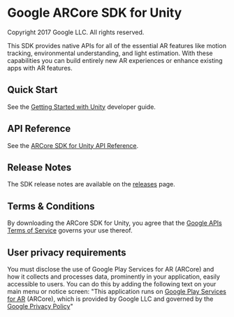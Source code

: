 Google ARCore SDK for Unity
===========================
Copyright 2017 Google LLC.  All rights reserved.

This SDK provides native APIs for all of the essential AR features like motion
tracking, environmental understanding, and light estimation. With these
capabilities you can build entirely new AR experiences or enhance existing apps
with AR features.


## Quick Start

See the [Getting Started with Unity](//developers.google.com/ar/develop/unity/getting-started) developer guide.


## API Reference

See the [ARCore SDK for Unity API Reference](//developers.google.com/ar/reference/unity).


## Release Notes

The SDK release notes are available on the
[releases](//github.com/google-ar/arcore-unity-sdk/releases) page.


## Terms & Conditions

By downloading the ARCore SDK for Unity, you agree that the
[Google APIs Terms of Service](//developers.google.com/terms/) governs your use
thereof.


## User privacy requirements

You must disclose the use of Google Play Services for AR (ARCore) and how it collects and processes data, prominently in your application, easily accessible to users. You can do this by adding the following text on your main menu or notice screen: "This application runs on [Google Play Services for AR](//play.google.com/store/apps/details?id=com.google.ar.core) (ARCore), which is provided by Google LLC and governed by the [Google Privacy Policy](//policies.google.com/privacy)"

